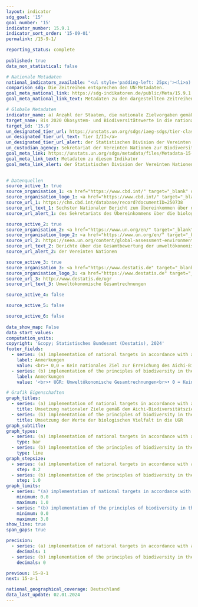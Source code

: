```yaml
---
layout: indicator    
sdg_goal: '15'    
goal_number: '15'    
indicator_number: 15.9.1    
indicator_sort_order: '15-09-01'    
permalink: /15-9-1/    

reporting_status: complete
    
published: true    
data_non_statistical: false    

# Nationale Metadaten    
national_indicators_available: "<ul style='padding-left: 25px;'><li>a) Umsetzung nationaler Ziele gemäß dem Aichi-Biodiversitätsziel 2 des Strategieplans für die biologische Vielfalt 2011-2020</li> <li> b) Umsetzung der Werte der biologischen Vielfalt in die UGR</li></ul>"    
comparison_sdg: Die Zeitreihen entsprechen den UN-Metadaten.    
goal_meta_national_link: https://sdg-indikatoren.de/public/Meta/15.9.1.pdf
goal_meta_national_link_text: Metadaten zu den dargestellten Zeitreihen    

# Globale Metadaten    
indicator_name: a) Anzahl der Staaten, die nationale Zielvorgaben gemäß oder ähnlich dem Aichi-Biodiversitätsziel 2 des Strategieplans für die biologische Vielfalt 2011-2020 in ihre nationalen Strategien und Aktionspläne zugunsten der biologischen Vielfalt aufgenommen haben, und die bei der Umsetzung dieser Zielvorgaben gemeldeten Fortschritte und b) Aufnahme der biologischen Vielfalt in die nationalen Rechnungslegungs- und Berichterstattungssysteme, definiert als die Anwendung des Systems der Umweltökonomischen Gesamtrechnungen    
target_name: Bis 2020 Ökosystem- und Biodiversitätswerte in die nationalen und lokalen Planungen, Entwicklungsprozesse, Armutsbekämpfungsstrategien und Gesamtrechnungssysteme einbeziehen    
target_id: '15.9'    
un_designated_tier_url: https://unstats.un.org/sdgs/iaeg-sdgs/tier-classification/'    
un_designated_tier_url_text: Tier I/II</a>    
un_designated_tier_url_alert: der Statistischen Division der Vereinten Nationen    
un_custodian_agency: Sekretariat der Vereinten Nationen zur Biodiversitätskonvention (CBD-Secretariat)<br>Umweltprogramm der Vereinten Nationen (UNEP)    
goal_meta_link: https://unstats.un.org/sdgs/metadata/files/Metadata-15-09-01.pdf    
goal_meta_link_text: Metadaten zu diesem Indikator    
goal_meta_link_alert: der Statistischen Division der Vereinten Nationen    
    

# Datenquellen
source_active_1: true
source_organisation_1: <a href="https://www.cbd.int/" target="_blank" onclick="return confirm_alert('des Sekretariats des Übereinkommens über die biologische Vielfalt','De');" title="Klicken Sie hier um zur Website der Organisation Sekretariat des Übereinkommens über die biologische Vielfalt zu gelangen."> Sekretariat des Übereinkommens über die biologische Vielfalt </a>
source_organisation_logo_1: <a href="https://www.cbd.int/" target="_blank" onclick="return confirm_alert('des Sekretariats des Übereinkommens über die biologische Vielfalt','De');"><img src="https://sdg-indikatoren.de/public/OrgImgDe/cbd.png" alt="Logo cbd" style="height:60px; width:148px"/></a>
source_url_1: https://chm.cbd.int/database/record?documentID=250738
source_url_text_1: Sechster Nationaler Bericht zum Übereinkommen über die biologische Vielfalt (nicht auf Deutsch verfügbar)
source_url_alert_1: des Sekretariats des Übereinkommens über die biologische Vielfalt

source_active_2: true
source_organisation_2: <a href="https://www.un.org/en/" target="_blank" onclick="return confirm_alert('der Vereinten Nationen','De');" title="Klicken Sie hier um zur Website der Organisation Vereinte Nationen (VN) zu gelangen."> Vereinte Nationen (VN) </a>
source_organisation_logo_2: <a href="https://www.un.org/en/" target="_blank" onclick="return confirm_alert('der Vereinten Nationen','De');"><img src="https://sdg-indikatoren.de/public/OrgImgDe/un.png" alt="Logo un" style="height:60px; width:148px"/></a>
source_url_2: https://seea.un.org/content/global-assessment-environmental-economic-accounting
source_url_text_2: Berichte über die Gesamtbewertung der umweltökonomischen Gesamtrechnung und unterstützende Statistiken (nicht auf Deutsch verfügbar)
source_url_alert_2: der Vereinten Nationen

source_active_3: true
source_organisation_3: <a href="https://www.destatis.de" target="_blank" title="Klicken Sie hier um zur Website der Organisation Statistisches Bundesamt (Destatis) zu gelangen."> Statistisches Bundesamt (Destatis) </a>
source_organisation_logo_3: <a href="https://www.destatis.de" target="_blank"><img src="https://sdg-indikatoren.de/public/OrgImgDe/destatis.png" alt="Logo destatis" style="height:60px; width:148px"/></a>
source_url_3: http://www.destatis.de/ugr
source_url_text_3: Umweltökonomische Gesamtrechnungen

source_active_4: false

source_active_5: false

source_active_6: false
    
data_show_map: False    
data_start_values:     
computation_units:    
copyright: '&copy; Statistisches Bundesamt (Destatis), 2024'    
footer_fields:
  - series: (a) implementation of national targets in accordance with aichi biodiversity target 2 of the strategic plan for biodiversity 2011-2020
    label: Anmerkungen
    value: <br>• 0,0 = Kein nationales Ziel zur Erreichung des Aichi-Biodiversitätsziels 2.<br>• 0,2 = Nationales Ziel existiert, aber Entfernung von der Zielerreichung.<br>• 0,4 = Nationales Ziel existiert, aber kein Fortschritt.<br>• 0,6 = Nationales Ziel existiert und Fortschritt, jedoch in einem ungenügendem Maß.<br>• 0,8 = Nationales Ziel existiert und der Fortschritt ist auf dem Weg der Zielerreichung.<br>• 1,0 = Nationales Ziel existiert und der Fortschritt ist auf dem Weg über das Ziel hinauszugehen.<br>• Daten sind nur für 2019 verfügbar.
  - series: (b) implementation of the principles of biodiversity in the seea
    label: Anmerkungen
    value: '<br>• UGR: Umweltökonomische Gesamtrechnungen<br>• 0 = Keine Erstellung von Konten.<br>• 1 = Erstellung von Konten.<br>• 2 = Veröffentlichung von Konten.<br>• 3 = Regelmäßige Erstellung und Veröffentlichung von Konten.'    

# Grafik Eigenschaften    
graph_titles:
  - series: (a) implementation of national targets in accordance with aichi biodiversity target 2 of the strategic plan for biodiversity 2011-2020
    title: Umsetzung nationaler Ziele gemäß dem Aichi-Biodiversitätsziel 2 des Strategieplans für die biologische Vielfalt 2011-2020
  - series: (b) implementation of the principles of biodiversity in the seea
    title: Umsetzung der Werte der biologischen Vielfalt in die UGR
graph_subtitle:     
graph_types: 
  - series: (a) implementation of national targets in accordance with aichi biodiversity target 2 of the strategic plan for biodiversity 2011-2020
    type: bar
  - series: (b) implementation of the principles of biodiversity in the seea
    type: line
graph_stepsize: 
  - series: (a) implementation of national targets in accordance with aichi biodiversity target 2 of the strategic plan for biodiversity 2011-2020
    step: 0.2
  - series: (b) implementation of the principles of biodiversity in the seea
    step: 1.0    
graph_limits:
  - series: "(a) implementation of national targets in accordance with aichi biodiversity target 2 of the strategic plan for biodiversity 2011-2020"
    minimum: 0.0
    maximum: 1.0
  - series: "(b) implementation of the principles of biodiversity in the seea"
    minimum: 0.0
    maximum: 3.0
show_line: true
span_gaps: true

precision:
  - series: (a) implementation of national targets in accordance with aichi biodiversity target 2 of the strategic plan for biodiversity 2011-2020
    decimals: 1
  - series: (b) implementation of the principles of biodiversity in the seea
    decimals: 0    

previous: 15-8-1    
next: 15-a-1    

national_geographical_coverage: Deutschland    
data_last_update: 02.01.2024    
---
```


<span></span>